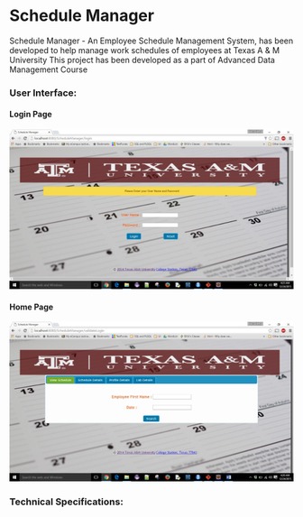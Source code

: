 # Schedule Manager 
Schedule Manager - An Employee Schedule Management System, has been developed to help manage work schedules of employees at Texas A & M University
This project has been developed as a part of Advanced Data Management Course

### User Interface:
#### Login Page
![Login Page](Login%20Page.jpg)

#### Home Page
![Home Page](Home%20Page.jpg)

### Technical Specifications:





